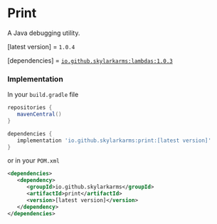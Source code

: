 # Print
A Java debugging utility.

[latest version] = `1.0.4`

[dependencies] = [`io.github.skylarkarms:lambdas:1.0.3`](https://github.com/Skylarkarms/Lambdas)


### Implementation
In your `build.gradle` file
```groovy
repositories {
   mavenCentral()
}

dependencies {
   implementation 'io.github.skylarkarms:print:[latest version]'
}
```

or in your `POM.xml`
```xml
<dependencies>
   <dependency>
      <groupId>io.github.skylarkarms</groupId>
      <artifactId>print</artifactId>
      <version>[latest version]</version>
   </dependency>
</dependencies>
```
